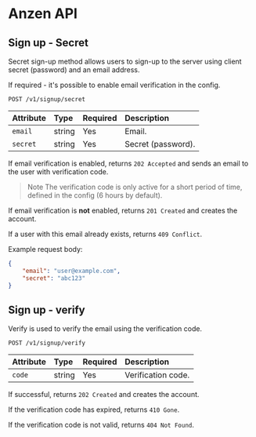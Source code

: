 # Anzen API

## Sign up - Secret

Secret sign-up method allows users to sign-up to the server using client secret (password)
and an email address.

If required - it's possible to enable email verification in the config.

```http
POST /v1/signup/secret
```

| Attribute                | Type     | Required | Description           |
|:-------------------------|:---------|:---------|:----------------------|
| `email`                  | string   | Yes      | Email.                |
| `secret`                 | string   | Yes      | Secret (password).    |

If email verification is enabled, returns `202 Accepted` and sends
an email to the user with verification code.

> Note
> The verification code is only active for a short period of time, defined
> in the config (6 hours by default).

If email verification is **not** enabled,
returns `201 Created` and creates the account.

If a user with this email already exists, returns
`409 Conflict`.

Example request body:
```json
{
    "email": "user@example.com",
    "secret": "abc123"
}
```

## Sign up - verify

Verify is used to verify the email using the verification code.

```http
POST /v1/signup/verify
```

| Attribute                | Type     | Required | Description           |
|:-------------------------|:---------|:---------|:----------------------|
| `code`                   | string   | Yes      | Verification code.    |

If successful, returns `202 Created` and creates the account.

If the verification code has expired, returns `410 Gone`.

If the verification code is not valid, returns `404 Not Found`.

